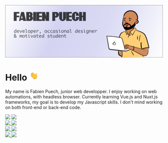 ![Banner of my github profile](https://github.com/fafa-a/fafa-a/blob/main/assets/github-banner.webp "Picture of my github profile")

# Hello ![waving hand emoji](https://github.com/fafa-a/fafa-a/blob/main/assets/waving-hand.gif)

My name is Fabien Puech, junior web developper. I enjoy working on web automations, with headless browser. Currently learning Vue.js and Nuxt.js frameworks, my goal is to develop my Javascript skills. I don't mind working on both front-end or back-end code.

<div >

  <img src="https://github-readme-stats.vercel.app/api/top-langs/?username=fafa-a&theme=buefy&layout=compact" />

<img  src="https://github-readme-stats.vercel.app/api?username=fafa-a&hide=contribs,prs&show_icons=true&theme=buefy" />

</div>

<div>

<a href="https://github.com/fafa-a/github-profile-card">
<img  src="https://github-readme-stats.vercel.app/api/pin/?username=fafa-a&repo=github-profile-card"  />
</a>

<a href="https://github.com/fafa-a/notification-message">
<img  src="https://github-readme-stats.vercel.app/api/pin/?username=fafa-a&repo=notification-message"  />
</a>

</div>

<div>

<a href="https://github.com/fafa-a/social-network-animation">
<img  src="https://github-readme-stats.vercel.app/api/pin/?username=fafa-a&repo=social-network-animation"  />
</a>

<a href="https://github.com/fafa-a/JobSuite">
<img  src="https://github-readme-stats.vercel.app/api/pin/?username=fafa-a&repo=JobSuite"  />
</a>

</div>

<div>

<a href="https://github.com/fafa-a/neakers-db">
<img  src="https://github-readme-stats.vercel.app/api/pin/?username=fafa-a&repo=sneakers-db"  />
</a>

<a href="https://github.com/fafa-a/nuxt-vueschool-course">
<img  src="https://github-readme-stats.vercel.app/api/pin/?username=fafa-a&repo=nuxt-vueschool-course"  />
</a>

</div>
